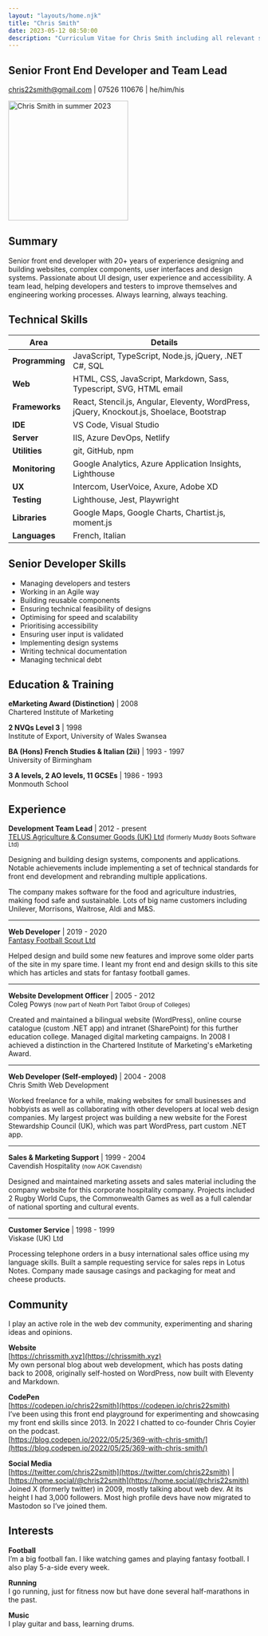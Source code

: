 ```yaml
---
layout: "layouts/home.njk"
title: "Chris Smith"
date: 2023-05-12 08:50:00
description: "Curriculum Vitae for Chris Smith including all relevant skills and experience"
---
```


<link rel="stylesheet" href="../css/home.css">

<section>

## Senior Front End Developer and Team Lead

chris22smith@gmail.com | 07526 110676 | he/him/his

</section>

<div class="home-intro-layout">
  <div>
    <img id="cs-portrait" src="../img/chris-smith-cartoon-2023.webp" alt="Chris Smith in summer 2023" height="240" width="240">
  </div>
  <div>
    <h2>Summary</h2>
    <p>Senior front end developer with 20+ years of experience designing and building websites, complex components, user interfaces and design systems. Passionate about UI design, user experience and accessibility. A team lead, helping developers and testers to improve themselves and engineering working processes. Always learning, always teaching.</p>
  </div>
</div>

<section>

## Technical Skills

| Area            | Details                                                                                   |
| --------------- | ----------------------------------------------------------------------------------------- |
| **Programming** | JavaScript, TypeScript, Node.js, jQuery, .NET C#, SQL                                     |
| **Web**         | HTML, CSS, JavaScript, Markdown, Sass, Typescript, SVG, HTML email                        |
| **Frameworks**  | React, Stencil.js, Angular, Eleventy, WordPress, jQuery, Knockout.js, Shoelace, Bootstrap |
| **IDE**         | VS Code, Visual Studio                                                                    |
| **Server**      | IIS, Azure DevOps, Netlify                                                                |
| **Utilities**   | git, GitHub, npm                                                                          |
| **Monitoring**  | Google Analytics, Azure Application Insights, Lighthouse                                  |
| **UX**          | Intercom, UserVoice, Axure, Adobe XD                                                      |
| **Testing**     | Lighthouse, Jest, Playwright                                                              |
| **Libraries**   | Google Maps, Google Charts, Chartist.js, moment.js                                        |
| **Languages**   | French, Italian                                                                           |

</section>
<section>

## Senior Developer Skills

- Managing developers and testers
- Working in an Agile way
- Building reusable components
- Ensuring technical feasibility of designs
- Optimising for speed and scalability
- Prioritising accessibility
- Ensuring user input is validated
- Implementing design systems
- Writing technical documentation
- Managing technical debt

</section>
<section>

## Education & Training

**eMarketing Award (Distinction)** | 2008  
Chartered Institute of Marketing

**2 NVQs Level 3** | 1998  
Institute of Export, University of Wales Swansea

**BA (Hons) French Studies & Italian (2ii)** | 1993 - 1997  
University of Birmingham

**3 A levels, 2 AO levels, 11 GCSEs** | 1986 - 1993  
Monmouth School

</section>
<section>

## Experience

**Development Team Lead** | 2012 - present  
[TELUS Agriculture & Consumer Goods (UK) Ltd](https://www.telus.com/agcg) <small class="subtle">(formerly Muddy Boots Software Ltd)</small>

Designing and building design systems, components and applications. Notable achievements include implementing a set of technical standards for front end development and rebranding multiple applications.

The company makes software for the food and agriculture industries, making food safe and sustainable. Lots of big name customers including Unilever, Morrisons, Waitrose, Aldi and M&S.

---

**Web Developer** | 2019 - 2020  
[Fantasy Football Scout Ltd](https://www.fantasyfootballscout.co.uk/)

Helped design and build some new features and improve some older parts of the site in my spare time. I leant my front end and design skills to this site which has articles and stats for fantasy football games.

---

**Website Development Officer** | 2005 - 2012  
Coleg Powys <small class="subtle">(now part of Neath Port Talbot Group of Colleges)</small>

Created and maintained a bilingual website (WordPress), online course catalogue (custom .NET app) and intranet (SharePoint) for this further education college. Managed digital marketing campaigns. In 2008 I achieved a distinction in the Chartered Institute of Marketing's eMarketing Award.

---

**Web Developer (Self-employed)** | 2004 - 2008  
Chris Smith Web Development

Worked freelance for a while, making websites for small businesses and hobbyists as well as collaborating with other developers at local web design companies. My largest project was building a new website for the Forest Stewardship Council (UK), which was part WordPress, part custom .NET app.

---

**Sales & Marketing Support** | 1999 - 2004  
Cavendish Hospitality <small class="subtle">(now AOK Cavendish)</small>

Designed and maintained marketing assets and sales material including the company website for this corporate hospitality company. Projects included 2 Rugby World Cups, the Commonwealth Games as well as a full calendar of national sporting and cultural events.

---

**Customer Service** | 1998 - 1999  
Viskase (UK) Ltd

Processing telephone orders in a busy international sales office using my language skills. Built a sample requesting service for sales reps in Lotus Notes. Company made sausage casings and packaging for meat and cheese products.

</section>
<section>

## Community

I play an active role in the web dev community, experimenting and sharing ideas and opinions.

**Website**  
[https://chrissmith.xyz](https://chrissmith.xyz)  
My own personal blog about web development, which has posts dating back to 2008, originally self-hosted on WordPress, now built with Eleventy and Markdown.

**CodePen**  
[https://codepen.io/chris22smith](https://codepen.io/chris22smith)  
I’ve been using this front end playground for experimenting and showcasing my front end skills since 2013. In 2022 I chatted to co-founder Chris Coyier on the podcast.  
[https://blog.codepen.io/2022/05/25/369-with-chris-smith/](https://blog.codepen.io/2022/05/25/369-with-chris-smith/)

**Social Media**  
[https://twitter.com/chris22smith](https://twitter.com/chris22smith) | [https://home.social/@chris22smith](https://home.social/@chris22smith)  
Joined X (formerly twitter) in 2009, mostly talking about web dev. At its height I had 3,000 followers. Most high profile devs have now migrated to Mastodon so I’ve joined them.

</section>
<section>

## Interests

**Football**  
I’m a big football fan. I like watching games and playing fantasy football. I also play 5-a-side every week.

**Running**  
I go running, just for fitness now but have done several half-marathons in the past.

**Music**  
I play guitar and bass, learning drums.

</section>
